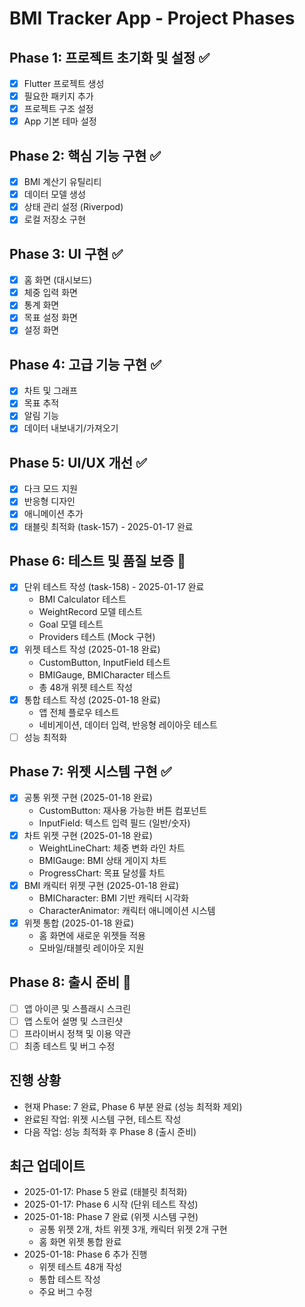 # BMI Tracker App - Project Phases

## Phase 1: 프로젝트 초기화 및 설정 ✅
- [x] Flutter 프로젝트 생성
- [x] 필요한 패키지 추가
- [x] 프로젝트 구조 설정
- [x] App 기본 테마 설정

## Phase 2: 핵심 기능 구현 ✅
- [x] BMI 계산기 유틸리티
- [x] 데이터 모델 생성
- [x] 상태 관리 설정 (Riverpod)
- [x] 로컬 저장소 구현

## Phase 3: UI 구현 ✅
- [x] 홈 화면 (대시보드)
- [x] 체중 입력 화면
- [x] 통계 화면
- [x] 목표 설정 화면
- [x] 설정 화면

## Phase 4: 고급 기능 구현 ✅
- [x] 차트 및 그래프
- [x] 목표 추적
- [x] 알림 기능
- [x] 데이터 내보내기/가져오기

## Phase 5: UI/UX 개선 ✅
- [x] 다크 모드 지원
- [x] 반응형 디자인
- [x] 애니메이션 추가
- [x] 태블릿 최적화 (task-157) - 2025-01-17 완료

## Phase 6: 테스트 및 품질 보증 🔄
- [x] 단위 테스트 작성 (task-158) - 2025-01-17 완료
  - BMI Calculator 테스트
  - WeightRecord 모델 테스트
  - Goal 모델 테스트
  - Providers 테스트 (Mock 구현)
- [x] 위젯 테스트 작성 (2025-01-18 완료)
  - CustomButton, InputField 테스트
  - BMIGauge, BMICharacter 테스트
  - 총 48개 위젯 테스트 작성
- [x] 통합 테스트 작성 (2025-01-18 완료)
  - 앱 전체 플로우 테스트
  - 네비게이션, 데이터 입력, 반응형 레이아웃 테스트
- [ ] 성능 최적화

## Phase 7: 위젯 시스템 구현 ✅
- [x] 공통 위젯 구현 (2025-01-18 완료)
  - CustomButton: 재사용 가능한 버튼 컴포넌트
  - InputField: 텍스트 입력 필드 (일반/숫자)
- [x] 차트 위젯 구현 (2025-01-18 완료)
  - WeightLineChart: 체중 변화 라인 차트
  - BMIGauge: BMI 상태 게이지 차트
  - ProgressChart: 목표 달성률 차트
- [x] BMI 캐릭터 위젯 구현 (2025-01-18 완료)
  - BMICharacter: BMI 기반 캐릭터 시각화
  - CharacterAnimator: 캐릭터 애니메이션 시스템
- [x] 위젯 통합 (2025-01-18 완료)
  - 홈 화면에 새로운 위젯들 적용
  - 모바일/태블릿 레이아웃 지원

## Phase 8: 출시 준비 🔄
- [ ] 앱 아이콘 및 스플래시 스크린
- [ ] 앱 스토어 설명 및 스크린샷
- [ ] 프라이버시 정책 및 이용 약관
- [ ] 최종 테스트 및 버그 수정

## 진행 상황
- 현재 Phase: 7 완료, Phase 6 부분 완료 (성능 최적화 제외)
- 완료된 작업: 위젯 시스템 구현, 테스트 작성
- 다음 작업: 성능 최적화 후 Phase 8 (출시 준비)

## 최근 업데이트
- 2025-01-17: Phase 5 완료 (태블릿 최적화)
- 2025-01-17: Phase 6 시작 (단위 테스트 작성)
- 2025-01-18: Phase 7 완료 (위젯 시스템 구현)
  - 공통 위젯 2개, 차트 위젯 3개, 캐릭터 위젯 2개 구현
  - 홈 화면 위젯 통합 완료
- 2025-01-18: Phase 6 추가 진행
  - 위젯 테스트 48개 작성
  - 통합 테스트 작성
  - 주요 버그 수정